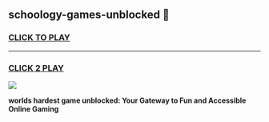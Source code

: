 
## schoology-games-unblocked 👋
<h3>
<a href="https://premium.freeplayer.one?title=schoology-games-unblocked&ref=14F">CLICK TO PLAY</a></h3>
<hr>

<h3>
<a href="https://premium.freeplayer.one?title=schoology-games-unblocked&ref=14F">CLICK 2 PLAY</a>
  
</h3>

<a href="https://premium.freeplayer.one?title=schoology-games-unblocked&ref=12F/"><img src="https://clearcache.store/games.png"></a>


**worlds hardest game unblocked: Your Gateway to Fun and Accessible Online Gaming**
